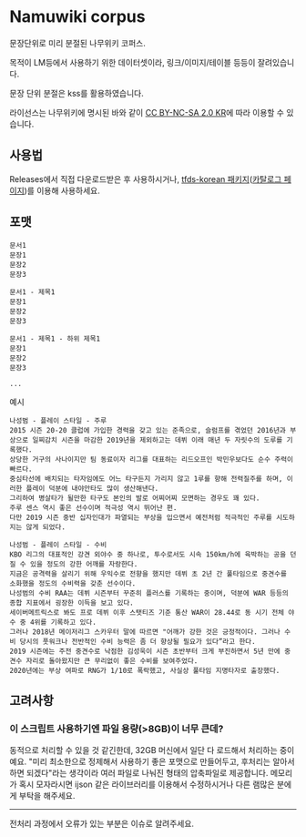 # Namuwiki corpus

문장단위로 미리 분절된 나무위키 코퍼스.

목적이 LM등에서 사용하기 위한 데이터셋이라, 링크/이미지/테이블 등등이 잘려있습니다.

문장 단위 분절은 kss를 활용하였습니다.

라이선스는 나무위키에 명시된 바와 같이 [CC BY-NC-SA 2.0 KR](https://creativecommons.org/licenses/by-nc-sa/2.0/kr/)에 따라 이용할 수 있습니다.

## 사용법

Releases에서 직접 다운로드받은 후 사용하시거나, [tfds-korean 패키지](https://github.com/jeongukjae/tfds-korean)([카탈로그 페이지](https://jeongukjae.github.io/tfds-korean/datasets/namuwiki_corpus.html))를 이용해 사용하세요.

## 포맷

```text
문서1
문장1
문장2
문장3

문서1 - 제목1
문장1
문장2
문장3

문서1 - 제목1 - 하위 제목1
문장1
문장2
문장3

...
```

예시

```text
나성범 - 플레이 스타일 - 주루
2015 시즌 20-20 클럽에 가입한 경력을 갖고 있는 준족으로, 슬럼프를 겪었던 2016년과 부상으로 일찌감치 시즌을 마감한 2019년을 제외하고는 데뷔 이래 매년 두 자릿수의 도루를 기록했다.
상당한 거구의 사나이지만 팀 동료이자 리그를 대표하는 리드오프인 박민우보다도 순수 주력이 빠르다.
중심타선에 배치되는 타자임에도 어느 타구든지 가리지 않고 1루를 향해 전력질주를 하며, 이러한 플레이 덕분에 내야안타도 많이 생산해낸다.
그리하여 병살타가 될만한 타구도 본인의 발로 어찌어찌 모면하는 경우도 꽤 있다.
주루 센스 역시 좋은 선수이며 적극성 역시 뛰어난 편.
다만 2019 시즌 중반 십자인대가 파열되는 부상을 입으면서 예전처럼 적극적인 주루를 시도하지는 않게 되었다.

나성범 - 플레이 스타일 - 수비
KBO 리그의 대표적인 강견 외야수 중 하나로, 투수로서도 시속 150km/h에 육박하는 공을 던질 수 있을 정도의 강한 어깨를 자랑한다.
지금은 공격력을 살리기 위해 우익수로 전향을 했지만 데뷔 초 2년 간 풀타임으로 중견수를 소화했을 정도의 수비력을 갖춘 선수이다.
나성범의 수비 RAA는 데뷔 시즌부터 꾸준히 플러스를 기록하는 중이며, 덕분에 WAR 등등의 종합 지표에서 굉장한 이득을 보고 있다.
세이버메트릭스로 봐도 프로 데뷔 이후 스탯티즈 기준 통산 WAR이 28.44로 동 시기 전체 야수 중 4위를 기록하고 있다.
그러나 2018년 메이저리그 스카우터 말에 따르면 "어깨가 강한 것은 긍정적이다. 그러나 수비 당시의 풋워크나 전반적인 수비 능력은 좀 더 향상될 필요가 있다”라고 한다.
2019 시즌에는 주전 중견수로 낙점한 김성욱이 시즌 초반부터 크게 부진하면서 5년 만에 중견수 자리로 돌아왔지만 큰 무리없이 좋은 수비를 보여주었다.
2020년에는 부상 여파로 RNG가 1/10로 폭락했고, 사실상 풀타임 지명타자로 출장했다.
```

## 고려사항

### 이 스크립트 사용하기엔 파일 용량(>8GB)이 너무 큰데?

동적으로 처리할 수 있을 것 같긴한데, 32GB 머신에서 일단 다 로드해서 처리하는 중이예요.
"미리 최소한으로 정제해서 사용하기 좋은 포맷으로 만들어두고, 후처리는 알아서 하면 되겠다"라는 생각이라 여러 파일로 나눠진 형태의 압축파일로 제공합니다.
메모리가 혹시 모자라시면 ijson 같은 라이브러리를 이용해서 수정하시거나 다른 램많은 분에게 부탁을 해주세요.

---

전처리 과정에서 오류가 있는 부분은 이슈로 알려주세요.
